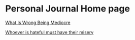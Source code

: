 # Personal Journal Home page 


[What Is Wrong Being Mediocre](https://timbrist.github.io/journal/20240215)

[Whoever is hateful must have their misery](https://timbrist.github.io/journal/20240527)